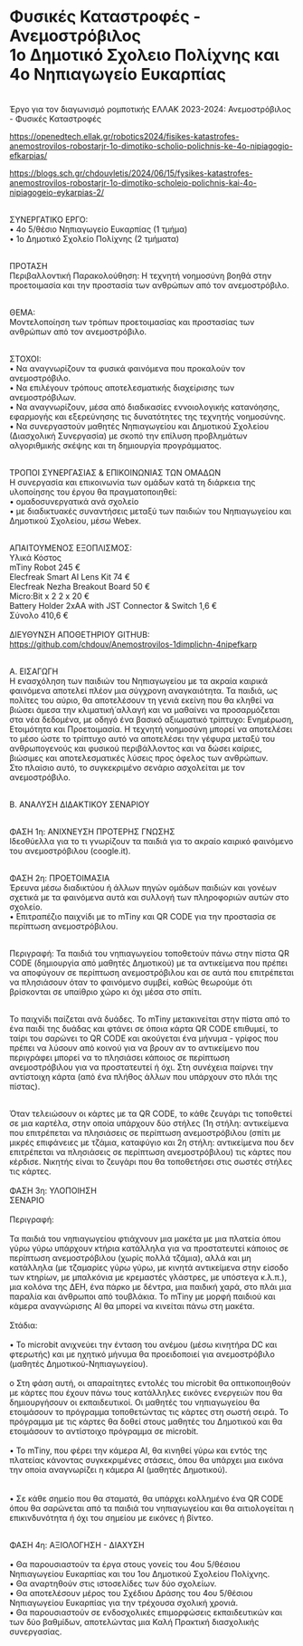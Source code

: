 # Φυσικές Καταστροφές - Ανεμοστρόβιλος<br>1ο Δημοτικό Σχολειο Πολίχνης και 4ο Νηπιαγωγείο Ευκαρπίας<BR>
<BR>Έργο για τον διαγωνισμό ρομποτικής ΕΛΛΑΚ 2023-2024: Ανεμοστρόβιλος - Φυσικές Καταστροφές

https://openedtech.ellak.gr/robotics2024/fisikes-katastrofes-anemostrovilos-robostarjr-1o-dimotiko-scholio-polichnis-ke-4o-nipiagogio-efkarpias/

https://blogs.sch.gr/chdouvletis/2024/06/15/fysikes-katastrofes-anemostrovilos-robostarjr-1o-dimotiko-scholeio-polichnis-kai-4o-nipiagogeio-eykarpias-2/

<br>ΣΥΝΕΡΓΑΤΙΚΟ ΕΡΓΟ:
<br>•	4ο 5/θέσιο Νηπιαγωγείο Ευκαρπίας (1 τμήμα)
<br>•	1ο Δημοτικό Σχολείο Πολίχνης (2 τμήματα)

<br>ΠΡΟΤΑΣΗ
<br>Περιβαλλοντική Παρακολούθηση: Η τεχνητή νοημοσύνη βοηθά στην προετοιμασία και την προστασία των ανθρώπων από τον ανεμοστρόβιλο.

<br>ΘΕΜΑ: 
<br>Μοντελοποίηση των τρόπων προετοιμασίας και προστασίας των ανθρώπων από τον ανεμοστρόβιλο.

<br>ΣΤΟΧΟΙ:
<br>•	Να αναγνωρίζουν τα φυσικά φαινόμενα που προκαλούν τον ανεμοστρόβιλο.
<br>•	Να επιλέγουν τρόπους αποτελεσματικής διαχείρισης των ανεμοστρόβιλων.
<br>•	Να αναγνωρίζουν, μέσα από διαδικασίες εννοιολογικής κατανόησης, εφαρμογής και εξερεύνησης τις δυνατότητες της τεχνητής νοημοσύνης.
<br>•	Να συνεργαστούν μαθητές Νηπιαγωγείου και Δημοτικού Σχολείου (Διασχολική Συνεργασία) με σκοπό την επίλυση προβλημάτων αλγοριθμικής σκέψης και τη δημιουργία προγράμματος. 

<br>ΤΡΟΠΟΙ ΣΥΝΕΡΓΑΣΙΑΣ & ΕΠΙΚΟΙΝΩΝΙΑΣ ΤΩΝ ΟΜΑΔΩΝ
<br>Η συνεργασία και επικοινωνία των ομάδων κατά τη διάρκεια της υλοποίησης του έργου θα πραγματοποιηθεί:
<br>•	ομαδοσυνεργατικά ανά σχολείο
<br>•	με διαδικτυακές συναντήσεις μεταξύ των παιδιών του Νηπιαγωγείου και Δημοτικού Σχολείου, μέσω Webex.

<br>ΑΠΑΙΤΟΥΜΕΝΟΣ ΕΞΟΠΛΙΣΜΟΣ:
<br>Υλικά	Κόστος
<br>mTiny Robot	245 €
<br>Elecfreak Smart AI Lens Kit	74 €
<br>Elecfreak Nezha Breakout Board	50 €
<br>Micro:Bit x 2	2 x 20 €
<br>Battery Holder 2xAA with JST Connector & Switch	1,6 €
<br>Σύνολο	410,6 €
<br><br>ΔΙΕΥΘΥΝΣΗ ΑΠΟΘΕΤΗΡΙΟΥ GITHUB:
<br>https://github.com/chdouv/Anemostrovilos-1dimplichn-4nipefkarp

<br>Α. ΕΙΣΑΓΩΓΗ
<br>Η ενασχόληση των παιδιών του Νηπιαγωγείου με τα ακραία καιρικά φαινόμενα αποτελεί πλέον μια σύγχρονη αναγκαιότητα. Τα παιδιά, ως πολίτες του αύριο, θα αποτελέσουν τη γενιά εκείνη που θα κληθεί να βιώσει άμεσα την κλιματική́ αλλαγή και να μαθαίνει να προσαρμόζεται στα νέα δεδομένα, με οδηγό ένα βασικό αξιωματικό τρίπτυχο: Ενημέρωση, Ετοιμότητα και Προετοιμασία. Η τεχνητή νοημοσύνη μπορεί να αποτελέσει το μέσο ώστε το τρίπτυχο αυτό να αποτελέσει την γέφυρα μεταξύ του ανθρωπογενούς και φυσικού περιβάλλοντος και να δώσει καίριες, βιώσιμες και αποτελεσματικές λύσεις προς όφελος των ανθρώπων.
<br>Στο πλαίσιο αυτό, το συγκεκριμένο σενάριο ασχολείται με τον ανεμοστρόβιλο.

<br>Β. ΑΝΑΛΥΣΗ ΔΙΔΑΚΤΙΚΟΥ ΣΕΝΑΡΙΟΥ

<br>ΦΑΣΗ 1η: ΑΝΙΧΝΕΥΣΗ ΠΡΟΤΕΡΗΣ ΓΝΩΣΗΣ 
<br>Ιδεοθύελλα για το τι γνωρίζουν τα παιδιά για το ακραίο καιρικό φαινόμενο του ανεμοστρόβιλου (coogle.it). 

<br>ΦΑΣΗ 2η: ΠΡΟΕΤΟΙΜΑΣΙΑ
<br>Έρευνα μέσω διαδικτύου ή άλλων πηγών ομάδων παιδιών και γονέων σχετικά με τα φαινόμενα αυτά και συλλογή των πληροφοριών αυτών στο σχολείο.
<br>•	Επιτραπέζιο παιχνίδι με το mTiny και QR CODE για την προστασία σε περίπτωση ανεμοστρόβιλου.

<br>Περιγραφή: Τα παιδιά του νηπιαγωγείου τοποθετούν πάνω στην πίστα QR CODE (δημιουργία από μαθητές Δημοτικού) με τα αντικείμενα που πρέπει να αποφύγουν σε περίπτωση ανεμοστρόβιλου και σε αυτά που επιτρέπεται να πλησιάσουν όταν το φαινόμενο συμβεί, καθώς θεωρούμε ότι βρίσκονται σε υπαίθριο χώρο κι όχι μέσα στο σπίτι. 

<br>Το παιχνίδι παίζεται ανά δυάδες. Το mTiny μετακινείται στην πίστα από το ένα παιδί της δυάδας και φτάνει σε όποια κάρτα QR CODE επιθυμεί, το ταίρι του σαρώνει το QR CODE και ακούγεται ένα μήνυμα - γρίφος που πρέπει να λύσουν από κοινού για να βρουν αν το αντικείμενο που περιγράφει μπορεί να το πλησιάσει κάποιος σε περίπτωση ανεμοστρόβιλου για να προστατευτεί ή όχι. Στη συνέχεια παίρνει την αντίστοιχη κάρτα (από ένα πλήθος άλλων που υπάρχουν στο πλάι της πίστας). 

<br>Όταν τελειώσουν οι κάρτες με τα QR CODE, το κάθε ζευγάρι τις τοποθετεί σε μια καρτέλα, στην οποία υπάρχουν δύο στήλες (1η στήλη: αντικείμενα που επιτρέπεται να πλησιάσεις σε περίπτωση ανεμοστρόβιλου (σπίτι με μικρές επιφάνειες με τζάμια, καταφύγιο και 2η στήλη: αντικείμενα που δεν επιτρέπεται να πλησιάσεις σε περίπτωση ανεμοστρόβιλου) τις κάρτες που κέρδισε. Νικητής είναι το ζευγάρι που θα τοποθετήσει στις σωστές στήλες τις κάρτες.
<br><br>ΦΑΣΗ 3η: ΥΛΟΠΟΙΗΣΗ
<br>ΣΕΝΑΡΙΟ 
<br><br>Περιγραφή:
<br><br>Τα παιδιά του νηπιαγωγείου φτιάχνουν μια μακέτα με μια πλατεία όπου γύρω γύρω υπάρχουν κτήρια κατάλληλα για να προστατευτεί κάποιος σε περίπτωση ανεμοστρόβιλου (χωρίς πολλά τζάμια), αλλά και μη κατάλληλα (με τζαμαρίες γύρω γύρω, με κινητά αντικείμενα στην είσοδο των κτηρίων, με μπαλκόνια με κρεμαστές γλάστρες, με υπόστεγα κ.λ.π.), μια κολόνα της ΔΕΗ, ένα πάρκο με δέντρα, μια παιδική χαρά, στο πλάι μια παραλία και άνθρωποι από τουβλάκια. Το mTiny με μορφή παιδιού και κάμερα αναγνώρισης Al θα μπορεί να κινείται πάνω στη μακέτα.
<br><br>Στάδια:
<br><br>•	Το microbit ανιχνεύει την ένταση του ανέμου (μέσω κινητήρα DC και φτερωτής) και με ηχητικό μήνυμα θα προειδοποιεί για ανεμοστρόβιλο (μαθητές Δημοτικού-Νηπιαγωγείου).
<br><br>o	Στη φάση αυτή, οι απαραίτητες εντολές του microbit θα οπτικοποιηθούν με κάρτες που έχουν πάνω τους κατάλληλες εικόνες ενεργειών που θα δημιουργήσουν οι εκπαιδευτικοί. Οι μαθητές του νηπιαγωγείου θα ετοιμάσουν το πρόγραμμα τοποθετώντας τις κάρτες στη σωστή σειρά. Το πρόγραμμα με τις κάρτες θα δοθεί στους μαθητές του Δημοτικού και θα ετοιμάσουν το αντίστοιχο πρόγραμμα σε microbit.
<br><br>•	Το mTiny, που φέρει την κάμερα ΑΙ, θα κινηθεί γύρω και εντός της πλατείας κάνοντας συγκεκριμένες στάσεις, όπου θα υπάρχει μια εικόνα την οποία αναγνωρίζει η κάμερα ΑΙ (μαθητές Δημοτικού).  
<br><br>•	Σε κάθε σημείο που θα σταματά, θα υπάρχει κολλημένο ένα QR CODE όπου θα σαρώνεται από τα παιδιά του νηπιαγωγείου και θα αιτιολογείται η επικινδυνότητα ή όχι του σημείου με εικόνες ή βίντεο.

<br>ΦΑΣΗ 4η: ΑΞΙΟΛΟΓΗΣΗ - ΔΙΑΧΥΣΗ<br>
<br>•	Θα παρουσιαστούν τα έργα στους γονείς του 4ου 5/θέσιου Νηπιαγωγείου Ευκαρπίας και του 1ου Δημοτικού Σχολείου Πολίχνης.
<br>•	Θα αναρτηθούν στις ιστοσελίδες των δύο σχολείων.
<br>•	Θα αποτελέσουν μέρος του Σχέδιου Δράσης του 4ου 5/θέσιου Νηπιαγωγείου Ευκαρπίας για την τρέχουσα σχολική χρονιά.
<br>•	Θα παρουσιαστούν σε ενδοσχολικές επιμορφώσεις εκπαιδευτικών και των δύο βαθμίδων, αποτελώντας μια Καλή Πρακτική διασχολικής συνεργασίας.
